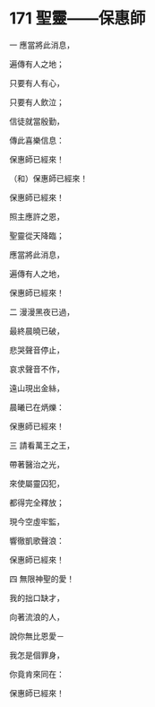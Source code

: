 # 171 聖靈——保惠師

一 應當將此消息，

遍傳有人之地；

只要有人有心，

只要有人飲泣；

信徒就當殷勤，

傳此喜樂信息：

保惠師已經來！

（和）保惠師已經來！

保惠師已經來！

照主應許之恩，

聖靈從天降臨；

應當將此消息，

遍傳有人之地，

保惠師已經來！

二 漫漫黑夜已過，

最終晨曉已破，

悲哭聲音停止，

哀求聲音不作，

遠山現出金絲，

晨曦已在炳爍：

保惠師已經來！

三 請看萬王之王，

帶著醫治之光，

來使屬靈囚犯，

都得完全釋放；

現今空虛牢監，

響徹凱歌聲浪：

保惠師已經來！

四 無限神聖的愛！

我的拙口缺才，

向著流浪的人，

說你無比恩愛－

我怎是個罪身，

你竟肯來同在：

保惠師已經來！


